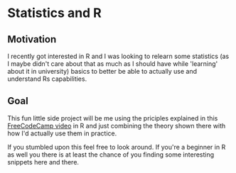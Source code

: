 # Statistics and R
## Motivation
I recently got interested in R and I was looking to relearn some statistics (as I maybe didn't care about that as much as I should have while 'learning' about it in university) basics to better be able to actually use and understand Rs capabilities.
## Goal
This fun little side project will be me using the priciples explained in this [FreeCodeCamp video](https://www.youtube.com/watch?v=xxpc-HPKN28) in R and just combining the theory shown there with how I'd actually use them in practice.

If you stumbled upon this feel free to look around. If you're a beginner in R as well you there is at least the chance of you finding some interesting snippets here and there.
